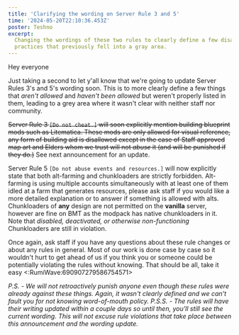 ```yaml
---
title: 'Clarifying the wording on Server Rule 3 and 5'
time: '2024-05-20T22:10:36.453Z'
poster: Teshno
excerpt:
  Changing the wordings of these two rules to clearly define a few disallowed
  practices that previously fell into a gray area.
---
```


Hey everyone 

Just taking a second to let y'all know that we're going to update
Server Rules 3's and 5's wording soon. This is to more clearly define a few
things that _aren't allowed_ and _haven't been allowed_ but weren't properly
listed in them, leading to a grey area where it wasn't clear with neither staff
nor community.

~~Server Rule 3 `[Do not cheat.]` will soon explicitly mention building
blueprint mods such as Litematica. These mods are only allowed for visual
reference, any form of building aid is disallowed except in the case of Staff
approved map art and Elders whom we trust will not _abuse_ it (and will be
punished if they do.)~~ See next announcement for an update.

Server Rule 5 `[Do not abuse events and resources.]` will now explicitly state
that both alt-farming and chunkloaders are strictly forbidden. Alt-farming is
using multiple accounts simultaneously with at least one of them idled at a farm
that generates resources, please ask staff if you would like a more detailed
explanation or to answer if something is allowed with alts. Chunkloaders of
**any** design are not permitted on the **vanilla** server, however are fine on
BMT as the modpack has native chunkloaders in it. Note that _disabled,
deactivated, or otherwise non-functioning_ Chunkloaders are still in violation.

Once again, ask staff if you have any questions about these rule changes or
about any rules in general. Most of our work is done case by case so it wouldn't
hurt to get ahead of us if you think you or someone could be potentially
violating the rules without knowing. That should be all, take it easy
<:RumiWave:690907279586754571>

_P.S. - We will not retroactively punish anyone even though these rules were
already against these things. Again, it wasn't clearly defined and we can't
fault you for not knowing word-of-mouth policy._ _P.S.S. - The rules will have
their writing updated within a couple days so until then, you'll still see the
current wording. This will not excuse rule violations that take place between
this announcement and the wording update._
